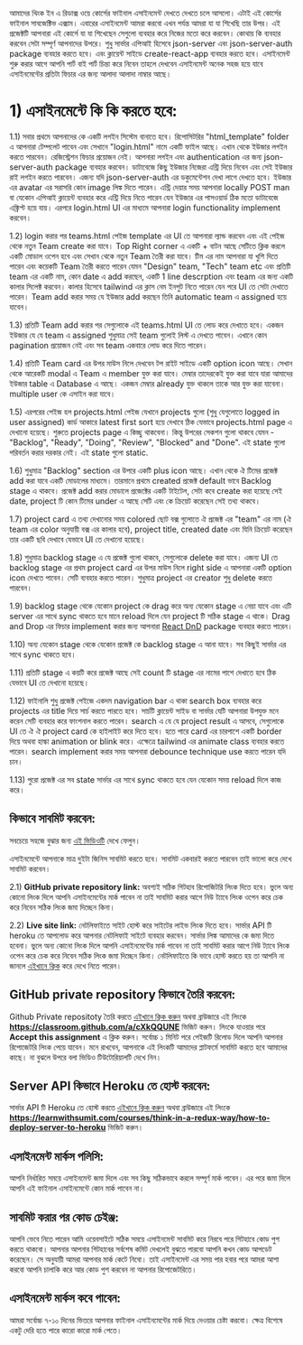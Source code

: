 আমাদের থিংক ইন এ রিডাক্স ওয়ে কোর্সের ফাইনাল এসাইনমেন্ট দেখতে দেখতে চলে আসলো। এটাই এই কোর্সের ফাইনাল সাবজেক্টিভ এক্সাম। এবারের এসাইনমেন্ট আমরা করবো এখন পর্যন্ত আমরা যা যা শিখেছি তার উপর। এই প্রজেক্টটি আপনারা এই কোর্সে যা যা শিখেছেন সেগুলো ব্যবহার করে নিজের মতো করে করবেন। কোথায় কি ব্যবহার করবেন সেটা সম্পূর্ণ আপনাদের উপরে। শুধু সার্ভার এপিআই হিসেবে json-server এবং json-server-auth package ব্যবহার করতে হবে। এবং ক্লায়েন্ট সাইডে create-react-app ব্যবহার করতে হবে। এসাইনমেন্ট শুরু করার আগে আপনি পার্ট বাই পার্ট চিন্তা করে নিবেন তাহলে দেখবেন এসাইনমেন্ট অনেক সহজ হয়ে যাবে এসাইনমেন্টের প্রতিটা ফিচার এর জন্য আলাদা আলাদা নাম্বার আছে।

# 1) এসাইনমেন্টে কি কি করতে হবে:

1.1) সবার প্রথমে আপনাদের কে একটি লগইন সিস্টেম বানাতে হবে। রিপোসিটরির "html_template" folder এ আপনারা টেম্পলেট পাবেন এবং সেখানে "login.html" নামে একটি ফাইল আছে। এখান থেকে ইউজার লগইন করতে পারবেন। রেজিস্ট্রেশন ফিচার প্রয়োজন নেই। আপনারা লগইন এবং authentication এর জন্য json-server-auth package ব্যবহার করবেন। ডাটাবেজে কিছু ইউজার নিজেরা এন্ট্রি দিয়ে নিবেন এবং সেই ইউজার রাই লগইন করতে পারবেন। এজন্য যদি json-server-auth এর ডকুমেন্টেশন দেখা লাগে দেখতে হবে। ইউজার এর avatar এর সরাসরি কোন image লিঙ্ক দিতে পারেন। এন্ট্রি দেয়ার সময় আপনারা locally POST man বা যেকোন এপিআই ক্লায়েন্ট ব্যবহার করে এন্ট্রি দিয়ে নিতে পারেন যেন ইউজার এর পাসওয়ার্ড ঠিক মতো ডাটাবেজে এঙ্ক্রিপ্ট হয়ে যায়। এরপরে login.html UI এর মাধ্যমে আপনারা login functionality implement করবেন।

1.2) login করার পর teams.html পেইজ template এর UI তে আপনারা ল্যান্ড করবেন এবং এই পেইজ থেকে নতুন Team create করা যাবে। Top Right corner এ একটি + বাটন আছে সেটিতে ক্লিক করলে একটি মোডাল ওপেন হবে এবং সেখান থেকে নতুন Team তৈরী করা যাবে। টিম এর নাম আপনারা যা খুশি দিতে পারেন এবং কয়েকটি Team তৈরী করতে পারেন যেমন "Design" team, "Tech" team etc এবং প্রতিটি team এর একটি নাম, কোন date এ add করছেন, একটি 1 line descrption এবং team এর জন্য একটি কালার সিলেক্ট করবেন। কালার হিসেবে tailwind এর ক্লাস নেম ইনপুট নিতে পারেন যেন পরে UI তে সেটা দেখাতে পারেন। Team add করার সময় যে ইউজার add করছেন তিনি automatic team এ assigned হয়ে যাবেন।

1.3) প্রতিটি Team add করার পর সেগুলোকে এই teams.html UI তে লোড করে দেখাতে হবে। একজন ইউজার যে যে team এ assigned শুধুমাত্র সেই team গুলোই লিস্ট এ দেখতে পাবেন। এখানে কোন pagination প্রয়োজন নেই এবং সব team একবারে লোড করে দিতে পারেন।

1.4) প্রতিটি Team card এর উপর মাউস নিলে দেখবেন টপ রাইট সাইডে একটি option icon আছে। সেখান থেকে আরেকটি modal এ Team এ member যুক্ত করা যাবে। মেম্বার তাদেরকেই যুক্ত করা যাবে যারা আমাদের ইউজার table এ Database এ আছে। একজন মেম্বার already যুক্ত থাকলে তাকে আর যুক্ত করা যাবেনা। multiple user কে এসাইন করা যাবে।

1.5) এরপরের পেইজ হল projects.html পেইজ যেখানে projects গুলো (শুধু যেগুলোতে logged in user assigned) কার্ড আকারে latest first sort হয়ে দেখাবে ঠিক যেভাবে projects.html page এ দেখানো হয়েছে। শুরুতে projects page এ কিচ্ছু থাকবেনা। কিন্তু উপরের সেকশন গুলো থাকবে যেমন - "Backlog", "Ready", "Doing", "Review", "Blocked" and "Done". এই state গুলো পরিবর্তন করার দরকার নেই। এই state গুলো static.

1.6) শুধুমাত্র "Backlog" section এর উপরে একটি plus icon আছে। এখান থেকে ঐ টিমের প্রজেক্ট add করা যাবে একটি মোডালের মাধ্যমে। তারমানে প্রথমে created প্রজেক্ট default ভাবে Backlog stage এ থাকবে। প্রজেক্ট add করার মোডালে প্রজেক্টের একটি টাইটেল, সেটা কবে create করা হয়েছে সেই date, project টি কোন টিমের under এ আছে সেটি এবং কে ক্রিয়েট করেছেন সেই তথ্য থাকবে।

1.7) project card এ তথ্য দেখানোর সময় colored ছোট বক্স গুলোতে ঐ প্রজেক্ট এর "team" এর নাম (ঐ team এর color অনুযায়ী বক্স এর কালার হবে), project title, created date এবং যিনি ক্রিয়েট করেছেন তার একটি ছবি দেখাবে যেভাবে UI তে দেখানো হয়েছে।

1.8) শুধুমাত্র backlog stage এ যে প্রজেক্ট গুলো থাকবে, সেগুলোকে delete করা যাবে। এজন্য UI তে backlog stage এর প্রথম project card এর উপর মাউস নিলে right side এ আপনারা একটি option icon দেখতে পাবেন। সেটি ব্যবহার করতে পারেন। শুধুমাত্র project এর creator শুধু delete করতে পারবেন।

1.9) backlog stage থেকে যেকোন project কে drag করে অন্য যেকোন stage এ নেয়া যাবে এবং এটি server এর সাথে sync থাকতে হবে মানে reload দিলে যেন project টি সঠিক stage এ থাকে। Drag and Drop এর ফিচার implement করার জন্য আপনারা [React DnD](https://react-dnd.github.io/react-dnd/about) package ব্যবহার করতে পারেন।

1.10) অন্য যেকোন stage থেকে যেকোন প্রজেক্ট কে backlog stage এ আনা যাবে। সব কিছুই সার্ভার এর সাথে sync থাকতে হবে।

1.11) প্রতিটি stage এ কয়টি করে প্রজেক্ট আছে সেই count টি stage এর নামের পাশে দেখাতে হবে ঠিক যেভাবে UI তে দেখানো হয়েছে।

1.12) ফাইনালি শুধু প্রজেক্ট পেইজে একদম navigation bar এ থাকা search box ব্যবহার করে projects এর title দিয়ে সার্চ করতে পারতে হবে। সার্চটি ক্লায়েন্ট সাইড বা সার্ভার যেটি আপনারা উপযুক্ত মনে করেন সেটি ব্যবহার করে ফাংশনাল করতে পারেন। search এ যে যে project result এ আসবে, সেগুলোকে UI তে ঐ ঐ project card কে হাইলাইট করে দিতে হবে। হতে পারে card এর চারপাশে একটি border দিয়ে অথবা হাল্কা animation or blink করে। এক্ষেত্রে tailwind এর animate class ব্যবহার করতে পারেন। search implement করার সময় আপনারা debounce technique use করতে পারেন যদি চান।

1.13) পুরো প্রজেক্ট এর সব state সার্ভার এর সাথে sync থাকতে হবে যেন যেকোন সময় reload দিলে কাজ করে।

## কিভাবে সাবমিট করবেন:

সবচেয়ে সহজে বুঝার জন্য [এই ভিডিওটি](https://learnwithsumit.com/courses/think-in-a-redux-way/how-to-submit-assignment) দেখে ফেলুন।

এসাইনমেন্টে আপনাকে মাত্র দুইটা জিনিস সাবমিট করতে হবে। সাবমিট একবারই করতে পারবেন তাই ভালো করে দেখে সাবমিট করবেন।

2.1) **GitHub private repository link:** অবশ্যই সঠিক গিটহাব রিপোজিটরি লিংক দিতে হবে। ভুলে অন্য কোনো লিংক দিলে আপনি এসাইনমেন্টের মার্ক পাবেন না তাই সাবমিট করার আগে নিউ ট্যাবে লিংক ওপেন করে চেক করে নিবেন সঠিক লিংক জমা দিচ্ছেন কিনা।

2.2) **Live site link:** নেটলিফাইতে সাইট হোস্ট করে সাইটের লাইভ লিংক দিতে হবে। সার্ভার API টি heroku তে আপলোড করে আপনার নেটলিফাই সাইটে ব্যবহার করবেন। সার্ভার লিঙ্ক আমাদের কে জমা দিতে হবেনা। ভুলে অন্য কোনো লিংক দিলে আপনি এসাইনমেন্টের মার্ক পাবেন না তাই সাবমিট করার আগে নিউ ট্যাবে লিংক ওপেন করে চেক করে নিবেন সঠিক লিংক জমা দিচ্ছেন কিনা। নেটলিফাইতে কি ভাবে হোস্ট করতে হয় তা আপনি না জানলে [এইখানে ক্লিক](https://learnwithsumit.com/courses/think-in-a-redux-way/how-to-submit-assignment) করে দেখে নিতে পারেন।

## GitHub private repository কিভাবে তৈরি করবেন:

Github Private repositoty তৈরি করতে [এইখানে ক্লিক করুন](https://classroom.github.com/a/cXkQQUNE) অথবা ব্রাউজারে এই লিংকে **https://classroom.github.com/a/cXkQQUNE** ভিজিট করুন। লিংকে যাওয়ার পরে **Accept this assignment** এ ক্লিক করুন। সর্বোচ্চ ১ মিনিট পরে পেইজটি রিলোড দিলে আপনি আপনার রিপোজেটরি লিংক পেয়ে যাবেন। মনে রাখবেন, আপনাকে এই লিংকটি আমাদের প্লাটফর্মে সাবমিট করতে হবে আমাদের কাছে। না বুঝলে উপরে বলা ভিডিও টিউটোরিয়ালটি দেখে নিন।

## Server API কিভাবে Heroku তে হোস্ট করবেন:

সার্ভার API টি Heroku তে হোস্ট করতে [এইখানে ক্লিক করুন](https://learnwithsumit.com/courses/think-in-a-redux-way/how-to-deploy-server-to-heroku) অথবা ব্রাউজারে এই লিংকে **https://learnwithsumit.com/courses/think-in-a-redux-way/how-to-deploy-server-to-heroku** ভিজিট করুন।

## এসাইনমেন্ট মার্কস পলিসি:

আপনি নির্ধারিত সময়ে এসাইনমেন্ট জমা দিলে এবং সব কিছু সঠিকভাবে করলে সম্পূর্ণ মার্ক পাবেন। এর পরে জমা দিলে আপনি এই ফাইনাল এসাইনমেন্টে কোন মার্ক পাবেন না।

## সাবমিট করার পর কোড চেইঞ্জ:

আপনি ভেবে নিতে পারেন আমি ওয়েবসাইটে সঠিক সময়ে এসাইনমেন্ট সাবমিট করে নিরবে পরে গিটহাবে কোড পুশ করতে থাকবো। আপনার আপনার গিটহাবের সর্বশেষ কমিট দেখলেই বুঝতে পারবো আপনি কখন কোড আপডেট করেছেন। সে অনুযায়ী আমরা আপনার মার্ক কেটে নিবো। তাই এসাইনমেন্ট এর সময় পার হবার পরে আমরা আশা করবো আপনি চালাকি করে আর কোড পুশ করবেন না আপনার রিপোজেটরিতে।

## এসাইনমেন্ট মার্কস কবে পাবেন:

আমরা সর্বোচ্চ ৭-১০ দিনের ভিতরে আপনার ফাইনাল এসাইনমেন্টের মার্ক দিয়ে দেওয়ার চেষ্টা করবো। ক্ষেত্র বিশেষে একটু দেরি হতে পারে কারো কারো মার্ক পেতে।
